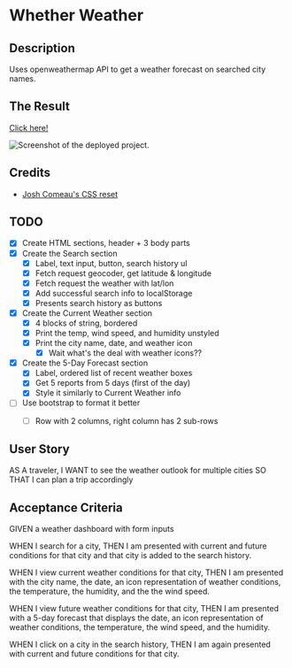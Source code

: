 # Whether Weather

## Description
Uses openweathermap API to get a weather forecast on searched city names.

## The Result
[Click here!](DEPLOYED_URL_HERE)

![Screenshot of the deployed project.](SCREENSHOT_OF_PROJECT_IN_ASSETS)

## Credits
- [Josh Comeau's CSS reset](https://www.joshwcomeau.com/css/custom-css-reset/)


## TODO
- [x] Create HTML sections, header + 3 body parts
- [x] Create the Search section
    - [x] Label, text input, button, search history ul
    - [x] Fetch request geocoder, get latitude & longitude
    - [x] Fetch request the weather with lat/lon
    - [x] Add successful search info to localStorage
    - [x] Presents search history as buttons
- [x] Create the Current Weather section
    - [x] 4 blocks of string, bordered
    - [x] Print the temp, wind speed, and humidity unstyled 
    - [x] Print the city name, date, and weather icon
        - [x] Wait what's the deal with weather icons??
- [x] Create the 5-Day Forecast section
    - [x] Label, ordered list of recent weather boxes
    - [x] Get 5 reports from 5 days (first of the day)
    - [x] Style it similarly to Current Weather info
- [ ] Use bootstrap to format it better
    - [ ] Row with 2 columns, right column has 2 sub-rows



## User Story
AS A traveler,
I WANT to see the weather outlook for multiple cities
SO THAT I can plan a trip accordingly

## Acceptance Criteria
GIVEN a weather dashboard with form inputs

WHEN I search for a city,
THEN I am presented with current and future conditions for that city and that city is added to the search history.

WHEN I view current weather conditions for that city,
THEN I am presented with the city name, the date, an icon representation of weather conditions, the temperature, the humidity, and the the wind speed.

WHEN I view future weather conditions for that city,
THEN I am presented with a 5-day forecast that displays the date, an icon representation of weather conditions, the temperature, the wind speed, and the humidity.

WHEN I click on a city in the search history,
THEN I am again presented with current and future conditions for that city.